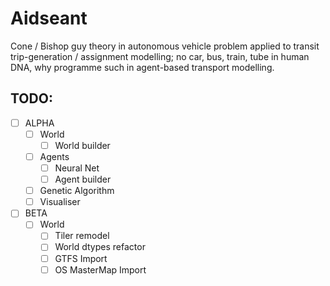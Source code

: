 # Aidseant

Cone / Bishop guy theory in autonomous vehicle problem applied to transit trip-generation / assignment modelling; no car, bus, train, tube in human DNA, why programme such in agent-based transport modelling.

## TODO:

- [ ] ALPHA
    - [ ] World
        - [ ] World builder
    - [ ] Agents
        - [ ] Neural Net
        - [ ] Agent builder
    - [ ] Genetic Algorithm
    - [ ] Visualiser
- [ ] BETA
    - [ ] World
        - [ ] Tiler remodel
        - [ ] World dtypes refactor
        - [ ] GTFS Import
        - [ ] OS MasterMap Import
